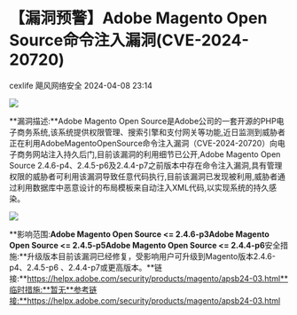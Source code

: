 #  【漏洞预警】Adobe Magento Open Source命令注入漏洞(CVE-2024-20720)   
cexlife  飓风网络安全   2024-04-08 23:14  
  
![](https://mmbiz.qpic.cn/mmbiz_png/ibhQpAia4xu00wmaJhKJMBRBCEzCOUKnqVym8ovdp7V7qg5IKcs45pxNXpkq6t4VsyqFFsvichtKHIwFjmXRaNcTw/640?wx_fmt=png&from=appmsg "")  
  
**漏洞描述:**Adobe Magento Open Source是Adobe公司的一套开源的PHP电子商务系统,该系统提供权限管理、搜索引擎和支付网关等功能,近日监测到威胁者正在利用AdobeMagentoOpenSource命令注入漏洞（CVE-2024-20720）向电子商务网站注入持久后门,目前该漏洞的利用细节已公开,Adobe Magento Open Source 2.4.6-p4、2.4.5-p6及2.4.4-p7之前版本中存在命令注入漏洞,具有管理权限的威胁者可利用该漏洞导致任意代码执行,目前该漏洞已发现被利用,威胁者通过利用数据库中恶意设计的布局模板来自动注入XML代码,以实现系统的持久感染。  
  
![](https://mmbiz.qpic.cn/mmbiz_png/ibhQpAia4xu00wmaJhKJMBRBCEzCOUKnqVY3WdDmE8BnPCaZx5Pcic4ribdC1JNwibjUk6AAVsOpwKziaNiccb5qqhXzA/640?wx_fmt=png&from=appmsg "")  
  
**影响范围:**Adobe Magento Open Source <= 2.4.6-p3Adobe Magento Open Source <= 2.4.5-p5Adobe Magento Open Source <= 2.4.4-p6**安全措施:**升级版本目前该漏洞已经修复，受影响用户可升级到Magento版本2.4.6-p4、2.4.5-p6 、2.4.4-p7或更高版本。**链接:**https://helpx.adobe.com/security/products/magento/apsb24-03.html**临时措施:**暂无**参考链接:**https://helpx.adobe.com/security/products/magento/apsb24-03.html  
  

